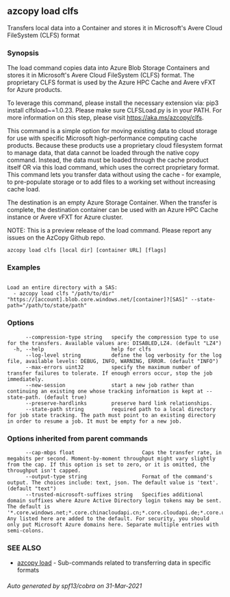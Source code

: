 ## azcopy load clfs

Transfers local data into a Container and stores it in Microsoft's Avere Cloud FileSystem (CLFS) format

### Synopsis

The load command copies data into Azure Blob Storage Containers and stores it in Microsoft's Avere Cloud FileSystem (CLFS) format. 
The proprietary CLFS format is used by the Azure HPC Cache and Avere vFXT for Azure products.

To leverage this command, please install the necessary extension via: pip3 install clfsload~=1.0.23. Please make sure CLFSLoad.py is 
in your PATH. For more information on this step, please visit https://aka.ms/azcopy/clfs.

This command is a simple option for moving existing data to cloud storage for use with specific Microsoft high-performance computing cache products. 
Because these products use a proprietary cloud filesystem format to manage data, that data cannot be loaded through the native copy command. 
Instead, the data must be loaded through the cache product itself OR via this load command, which uses the correct proprietary format.
This command lets you transfer data without using the cache - for example, 
to pre-populate storage or to add files to a working set without increasing cache load.

The destination is an empty Azure Storage Container. When the transfer is complete, the destination container can be used with an Azure HPC Cache instance or Avere vFXT for Azure cluster.

NOTE: This is a preview release of the load command. Please report any issues on the AzCopy Github repo.


```
azcopy load clfs [local dir] [container URL] [flags]
```

### Examples

```

Load an entire directory with a SAS:
  - azcopy load clfs "/path/to/dir" "https://[account].blob.core.windows.net/[container]?[SAS]" --state-path="/path/to/state/path"

```

### Options

```
      --compression-type string   specify the compression type to use for the transfers. Available values are: DISABLED,LZ4. (default "LZ4")
  -h, --help                      help for clfs
      --log-level string          define the log verbosity for the log file, available levels: DEBUG, INFO, WARNING, ERROR. (default "INFO")
      --max-errors uint32         specify the maximum number of transfer failures to tolerate. If enough errors occur, stop the job immediately.
      --new-session               start a new job rather than continuing an existing one whose tracking information is kept at --state-path. (default true)
      --preserve-hardlinks        preserve hard link relationships.
      --state-path string         required path to a local directory for job state tracking. The path must point to an existing directory in order to resume a job. It must be empty for a new job.
```

### Options inherited from parent commands

```
      --cap-mbps float                      Caps the transfer rate, in megabits per second. Moment-by-moment throughput might vary slightly from the cap. If this option is set to zero, or it is omitted, the throughput isn't capped.
      --output-type string                  Format of the command's output. The choices include: text, json. The default value is 'text'. (default "text")
      --trusted-microsoft-suffixes string   Specifies additional domain suffixes where Azure Active Directory login tokens may be sent.  The default is '*.core.windows.net;*.core.chinacloudapi.cn;*.core.cloudapi.de;*.core.usgovcloudapi.net'. Any listed here are added to the default. For security, you should only put Microsoft Azure domains here. Separate multiple entries with semi-colons.
```

### SEE ALSO

* [azcopy load](azcopy_load.md)	 - Sub-commands related to transferring data in specific formats

###### Auto generated by spf13/cobra on 31-Mar-2021
